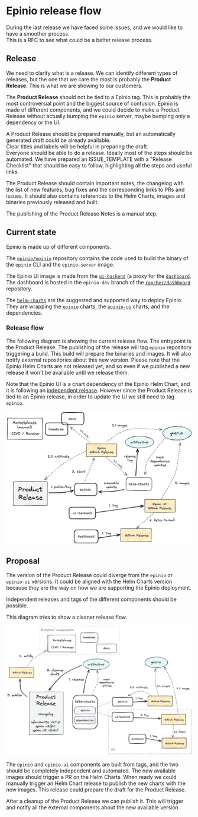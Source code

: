 # Epinio release flow

During the last release we have faced some issues, and we would like to have a smoother process.  
This is a RFC to see what could be a better release process.

## Release

We need to clarify what is a release. We can identify different types of releases, but the one that we care the most is probably the **Product Release**. This is what we are showing to our customers.

The **Product Release** should not be tied to a Epinio tag. This is probably the most controversial point and the biggest source of confusion. Epinio is made of different components, and we could decide to make a Product Release without actually bumping the `epinio` server, maybe bumping only a dependency or the UI.

A Product Release should be prepared manually, but an automatically generated draft could be already available.  
Clear titles and labels will be helpful in preparing the draft.  
Everyone should be able to do a release. Ideally most of the steps should be automated. We have prepared an ISSUE_TEMPLATE with a "Release Checklist" that should be easy to follow, highlighting all the steps and useful links.

The Product Release should contain important notes, the changelog with the list of new features, bug fixes and the corresponding links to PRs and issues.
It should also contains references to the Helm Charts, images and binaries previously released and built.

The publishing of the Product Release Notes is a manual step.  


## Current state

Epinio is made up of different components.

The [`epinio/epinio`](https://github.com/epinio/epinio) repository contains the code used to build the binary of the `epinio` CLI and the `epinio-server` image.

The Epinio UI image is made from the [`ui-backend`](https://github.com/epinio/ui-backend) (a proxy for the [`dashboard`](https://github.com/epinio/ui). The dashboard is hosted in the `epinio-dev` branch of the [`rancher/dashboard`](https://github.com/rancher/dashboard) repository.

The [`helm-charts`](https://github.com/epinio/helm-charts) are the suggested and supported way to deploy Epinio. They are wrapping the [`epinio`](https://artifacthub.io/packages/helm/epinio/epinio) charts, the [`epinio-ui`](https://artifacthub.io/packages/helm/epinio/epinio-ui) charts, and the dependencies.


### Release flow

The following diagram is showing the current release flow. The entrypoint is the Product Release. The publishing of the release will tag `epinio` repository triggering a build. This build will prepare the binaries and images. It will also notify external repositories about this new version. Please note that the Epinio Helm Charts are not released yet, and so even if we published a new release it won't be available until we release them.  

Note that the Epinio UI is a chart dependency of the Epinio Helm Chart, and it is following an [independent release](https://github.com/epinio/ui/tree/dev/docs/developer#standalone-1). However since the Product Release is tied to an Epinio release, in order to update the UI we still need to tag `epinio`.

![current-release](current-release.png)


## Proposal

The version of the Product Release could diverge from the `epinio` or `epinio-ui` versions. It could be aligned with the Helm Charts version because they are the way on how we are supporting the Epinio deployment.

Independent releases and tags of the different components should be possible.

This diagram tries to show a cleaner release flow.

![future-release](future-release.png)

The `epinio` and `epinio-ui` components are built from tags, and the two should be completely independent and automated. The new available images should trigger a PR on the Helm Charts. When ready we could manually trigger an Helm Chart release to publish the new charts with the new images. This release could prepare the draft for the Product Release.

After a cleanup of the Product Release we can publish it. This will trigger and notify all the external components about the new available version.
